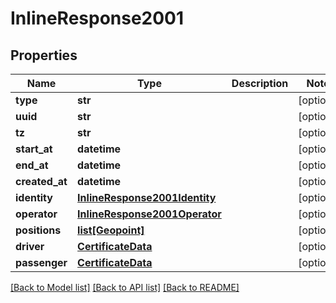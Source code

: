 # InlineResponse2001

## Properties
Name | Type | Description | Notes
------------ | ------------- | ------------- | -------------
**type** | **str** |  | [optional] 
**uuid** | **str** |  | [optional] 
**tz** | **str** |  | [optional] 
**start_at** | **datetime** |  | [optional] 
**end_at** | **datetime** |  | [optional] 
**created_at** | **datetime** |  | [optional] 
**identity** | [**InlineResponse2001Identity**](InlineResponse2001Identity.md) |  | [optional] 
**operator** | [**InlineResponse2001Operator**](InlineResponse2001Operator.md) |  | [optional] 
**positions** | [**list[Geopoint]**](Geopoint.md) |  | [optional] 
**driver** | [**CertificateData**](CertificateData.md) |  | [optional] 
**passenger** | [**CertificateData**](CertificateData.md) |  | [optional] 

[[Back to Model list]](../README.md#documentation-for-models) [[Back to API list]](../README.md#documentation-for-api-endpoints) [[Back to README]](../README.md)

